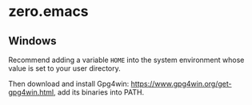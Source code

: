 # zero.emacs

## Windows

Recommend adding a variable `HOME` into the system environment whose value is set to your user directory.

Then download and install Gpg4win: <https://www.gpg4win.org/get-gpg4win.html>, add its binaries into PATH.

